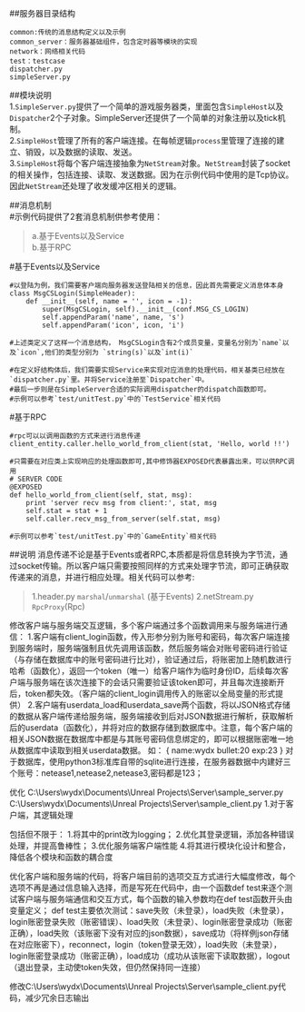 ##服务器目录结构 
```
common:传统的消息结构定义以及示例
common_server：服务器基础组件，包含定时器等模块的实现
network：网络相关代码
test：testcase
dispatcher.py  
simpleServer.py
```
##模块说明  
  1.`SimpleServer.py`提供了一个简单的游戏服务器类，里面包含`SimpleHost`以及`Dispatcher`2个子对象。SimpleServer还提供了一个简单的对象注册以及tick机制。  
  2.`SimpleHost`管理了所有的客户端连接。在每帧逻辑`process`里管理了连接的建立、销毁，以及数据的读取、发送。  
  3.`SimpleHost`将每个客户端连接抽象为`NetStream`对象。`NetStream`封装了socket的相关操作，包括连接、读取、发送数据。因为在示例代码中使用的是Tcp协议。因此`NetStream`还处理了收发缓冲区相关的逻辑。
  
 ##消息机制  
  #示例代码提供了2套消息机制供参考使用：  
  >a.基于Events以及Service  
  >b.基于RPC

  
  
  
#基于Events以及Service 
```
#以登陆为例，我们需要客户端向服务器发送登陆相关的信息，因此首先需要定义消息体本身
class MsgCSLogin(SimpleHeader):
	def __init__(self, name = '', icon = -1):
		super(MsgCSLogin, self).__init__(conf.MSG_CS_LOGIN)
		self.appendParam('name', name, 's')
		self.appendParam('icon', icon, 'i')

#上述类定义了这样一个消息结构， MsgCSLogin含有2个成员变量，变量名分别为`name`以及`icon`,他们的类型分别为 `string(s)`以及`int(i)`

#在定义好结构体后，我们需要实现Service来实现对应消息的处理代码，相关基类已经放在`dispatcher.py`里。并将Service注册至`Dispatcher`中。
#最后一步则是在SimpleServer合适的实际调用dispatcher的dispatch函数即可。
#示例可以参考`test/unitTest.py`中的`TestService`相关代码
```

#基于RPC
```
#rpc可以以调用函数的方式来进行消息传递
client_entity.caller.hello_world_from_client(stat, 'Hello, world !!')

#只需要在对应类上实现响应的处理函数即可,其中修饰器EXPOSED代表暴露出来，可以供RPC调用
# SERVER CODE
@EXPOSED
def hello_world_from_client(self, stat, msg):
	print 'server recv msg from client:', stat, msg
	self.stat = stat + 1
	self.caller.recv_msg_from_server(self.stat, msg)

#示例可以参考`test/unitTest.py`中的`GameEntity`相关代码
```


##说明
消息传递不论是基于Events或者RPC,本质都是将信息转换为字节流，通过socket传输。所以客户端只需要按照同样的方式来处理字节流，即可正确获取传递来的消息，并进行相应处理。相关代码可以参考:
>1.header.py `marshal`/`unmarshal` (基于Events)
>2.netStream.py `RpcProxy`(Rpc)

修改客户端与服务端交互逻辑，多个客户端通过多个函数调用来与服务端进行通信：
1.客户端有client_login函数，传入形参分别为账号和密码，每次客户端连接到服务端时，服务端强制且优先调用该函数，然后服务端会对账号密码进行验证（与存储在数据库中的账号密码进行比对），验证通过后，将账密加上随机数进行哈希（函数化），返回一个token（唯一）给客户端作为临时身份ID，后续每次客户端与服务端在该次连接下的会话只需要验证该token即可，并且每次连接断开后，token都失效。（客户端的client_login调用传入的账密以全局变量的形式提供）
2.客户端有userdata_load和userdata_save两个函数，将以JSON格式存储的数据从客户端传递给服务端，服务端接收到后对JSON数据进行解析，获取解析后的userdata（函数化），并将对应的数据存储到数据库中。注意，每个客户端的相关JSON数据在数据库中都是与其账号密码信息绑定的，即可以根据账密唯一地从数据库中读取到相关userdata数据。
如：
{
name:wydx
bullet:20
exp:23
}
对于数据库，使用python3标准库自带的sqlite进行连接，在服务器数据中内建好三个账号：netease1,netease2,netease3,密码都是123；



优化
C:\Users\wydx\Documents\Unreal Projects\Server\sample_server.py
C:\Users\wydx\Documents\Unreal Projects\Server\sample_client.py
1.对于客户端，其逻辑处理

包括但不限于：
1.将其中的print改为logging；
2.优化其登录逻辑，添加各种错误处理，并提高鲁棒性；
3.优化服务端客户端性能
4.将其进行模块化设计和整合，降低各个模块和函数的耦合度

优化客户端和服务端的代码，将客户端目前的选项交互方式进行大幅度修改，每个选项不再是通过信息输入选择，而是写死在代码中，由一个函数def test来逐个测试客户端与服务端通信和交互方式，每个函数的输入参数均在def test函数开头由变量定义；
def test主要依次测试：save失败（未登录），load失败（未登录），login账密登录失败（账密错误）、load失败（未登录）、login账密登录成功（账密正确），load失败（该账密下没有对应的json数据），save成功（将样例json存储在对应账密下），reconnect，login（token登录无效），load失败（未登录），login账密登录成功（账密正确），load成功（成功从该账密下读取数据），logout（退出登录，主动使token失效，但仍然保持同一连接）

修改C:\Users\wydx\Documents\Unreal Projects\Server\sample_client.py代码，减少冗余日志输出